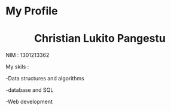 # My Profile
<h1 align="center">Christian Lukito Pangestu</h1>
<p>NIM : 1301213362

<p>My skils :</p> 
<p> -Data structures and algorithms</p>
<p>  -database and SQL</p>
<p>  -Web development</p>
